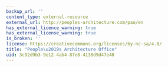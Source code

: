 ```yaml
---
backup_url: ''
content_type: external-resource
external_url: http://peoples-architecture.com/pao/en
has_external_licence_warning: true
has_external_license_warning: true
is_broken: ''
license: https://creativecommons.org/licenses/by-nc-sa/4.0/
title: "People\u2019s Architecture Office"
uid: 3c92d9b3-9e12-4ab4-87e8-4138d9d47e40
---
```

